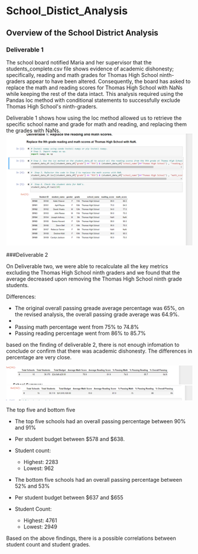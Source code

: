 # School_Distict_Analysis
## Overview of the School District Analysis
### Deliverable 1

The school board notified Maria and her supervisor that the students_complete.csv file shows evidence of academic dishonesty; specifically, reading and math grades for Thomas High School ninth-graders appear to have been altered. Consequently, the board has asked to replace the math and reading scores for Thomas High School with NaNs while keeping the rest of the data intact. This analysis required using the Pandas loc method with conditional statements to successfully exclude Thomas High School's ninth-graders. 

Deliverable 1 shows how using the loc method allowed us to retrieve the specific school name and grade for math and reading, and replacing them the grades with NaNs.  
![deliverable 1](https://github.com/lina2285/School_Distict_Analysis/blob/main/Deliverable%201.png)

###Deliverable 2

On Deliverable two, we were able to recalculate all the key metrics excluding the Thomas High School ninth graders and we found that the average decreased upon removing the Thomas High School ninth grade students.  

Differences:

* The original overall passing greade average percentage was 65%, on the revised analysis, the overall passing grade average was 64.9%. 
* 
* Passing math percentage went from 75% to 74.8%
* Passing reading percentage went from 86% to 85.7%

based on the finding of deliverable 2, there is not enough infomation to conclude or confirm that there was academic dishonesty.  The differences in percentage are very close. 

![PyCitySchools_without_tsh_ninth](https://github.com/lina2285/School_Distict_Analysis/blob/main/PyCitySchools_without_tsh_ninth.png)
![PyCitySchools_inclusive_of_all](https://github.com/lina2285/School_Distict_Analysis/blob/main/PyCitySchools_inclusive_of_all.png)

The top five and bottom five

* The top five schools had an overall passing percentage between 90% and 91% 
* Per student budget between $578 and $638. 
* Student count: 
    * Highest: 2283
    * Lowest: 962

* The bottom five schools had an overall passing percentage between 52% and 53%
* Per student budget between $637 and $655
* Student Count:
    * Highest: 4761
    * Lowest: 2949

Based on the above findings, there is a possible correlations between student count and student grades. 
